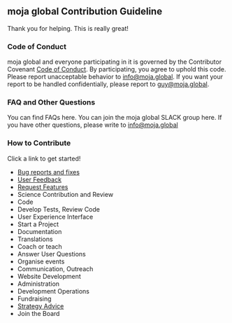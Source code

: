 ## moja global Contribution Guideline

Thank you for helping. This is really great!


### Code of Conduct
moja global and everyone participating in it is governed by the Contributor Covenant [Code of Conduct](https://github.com/moja-global/.github/blob/master/CODE_OF_CONDUCT.md). By participating, you agree to uphold this code. Please report unacceptable behavior to info@moja.global. If you want your report to be handled confidentially, please report to guy@moja.global. 


### FAQ and Other Questions
You can find FAQs here.
You can join the moja global SLACK group here.
If you have other questions, please write to info@moja.global


### How to Contribute
Click a link to get started!



*   [Bug reports and fixes](https://github.com/moja-global/.github/wiki/How-to-Report-Bugs)
*   [User Feedback](https://github.com/moja-global/.github/wiki/How-to-Provide-User-Feedback)
*   [Request Features](https://github.com/moja-global/.github/wiki/How-to-Request-a-New-Feature)
*   Science Contribution and Review
*   Code 
*   Develop Tests, Review Code
*   User Experience Interface
*   Start a Project
*   Documentation
*   Translations
*   Coach or teach 
*   Answer User Questions
*   Organise events
*   Communication, Outreach
*   Website Development
*   Administration
*   Development Operations
*   Fundraising
*   [Strategy Advice](https://github.com/moja-global/.github/wiki/How-to-Provide-Strategy-Advice)
*   Join the Board
